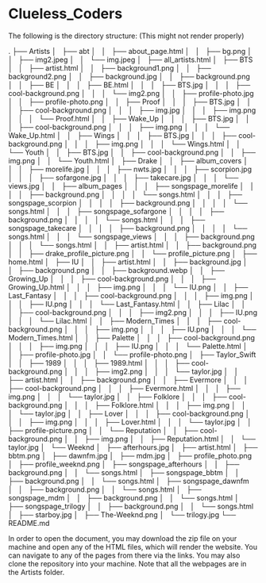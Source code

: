 # Clueless_Coders

The following is the directory structure:
(This might not render properly)

.
├── Artists
│   ├── abt
│   │   ├── about_page.html
│   │   ├── bg.png
│   │   ├── img2.jpeg
│   │   └── img.jpeg
│   ├── all_artists.html
│   ├── BTS
│   │   ├── artist.html
│   │   ├── background1.png
│   │   ├── background2.png
│   │   ├── background.jpg
│   │   ├── background.png
│   │   ├── BE
│   │   │   ├── BE.html
│   │   │   ├── BTS.jpg
│   │   │   ├── cool-background.png
│   │   │   └── img2.png
│   │   ├── profile-photo.jpg
│   │   ├── profile-photo.png
│   │   ├── Proof
│   │   │   ├── BTS.jpg
│   │   │   ├── cool-background.png
│   │   │   ├── img.jpg
│   │   │   ├── img.png
│   │   │   └── Proof.html
│   │   ├── Wake_Up
│   │   │   ├── BTS.jpg
│   │   │   ├── cool-background.png
│   │   │   ├── img.png
│   │   │   └── Wake_Up.html
│   │   ├── Wings
│   │   │   ├── BTS.jpg
│   │   │   ├── cool-background.png
│   │   │   ├── img.png
│   │   │   └── Wings.html
│   │   └── Youth
│   │       ├── BTS.jpg
│   │       ├── cool-background.png
│   │       ├── img.png
│   │       └── Youth.html
│   ├── Drake
│   │   ├── album_covers
│   │   │   ├── morelife.jpg
│   │   │   ├── nwts.jpg
│   │   │   ├── scorpion.jpg
│   │   │   ├── sofargone.jpg
│   │   │   ├── takecare.jpg
│   │   │   └── views.jpg
│   │   ├── album_pages
│   │   │   ├── songspage_morelife
│   │   │   │   ├── background.png
│   │   │   │   └── songs.html
│   │   │   ├── songspage_scorpion
│   │   │   │   ├── background.png
│   │   │   │   └── songs.html
│   │   │   ├── songspage_sofargone
│   │   │   │   ├── background.png
│   │   │   │   └── songs.html
│   │   │   ├── songspage_takecare
│   │   │   │   ├── background.png
│   │   │   │   └── songs.html
│   │   │   └── songspage_views
│   │   │       ├── background.png
│   │   │       └── songs.html
│   │   ├── artist.html
│   │   ├── background.png
│   │   ├── drake_profile_picture.png
│   │   └── profile_picture.png
│   ├── home.html
│   ├── IU
│   │   ├── artist.html
│   │   ├── background.jpg
│   │   ├── background.png
│   │   ├── background.webp
│   │   ├── Growing_Up
│   │   │   ├── cool-background.png
│   │   │   ├── Growing_Up.html
│   │   │   ├── img.png
│   │   │   └── IU.png
│   │   ├── Last_Fantasy
│   │   │   ├── cool-background.png
│   │   │   ├── img.png
│   │   │   ├── IU.png
│   │   │   └── Last_Fantasy.html
│   │   ├── Lilac
│   │   │   ├── cool-background.png
│   │   │   ├── img2.png
│   │   │   ├── IU.png
│   │   │   └── Lilac.html
│   │   ├── Modern_Times
│   │   │   ├── cool-background.png
│   │   │   ├── img.png
│   │   │   ├── IU.png
│   │   │   └── Modern_Times.html
│   │   ├── Palette
│   │   │   ├── cool-background.png
│   │   │   ├── img.png
│   │   │   ├── IU.png
│   │   │   └── Palette.html
│   │   ├── profile-photo.jpg
│   │   └── profile-photo.png
│   ├── Taylor_Swift
│   │   ├── 1989
│   │   │   ├── 1989.html
│   │   │   ├── cool-background.png
│   │   │   ├── img2.png
│   │   │   └── taylor.jpg
│   │   ├── artist.html
│   │   ├── background.png
│   │   ├── Evermore
│   │   │   ├── cool-background.png
│   │   │   ├── Evermore.html
│   │   │   ├── img.png
│   │   │   └── taylor.jpg
│   │   ├── Folklore
│   │   │   ├── cool-background.png
│   │   │   ├── Folklore.html
│   │   │   ├── img.png
│   │   │   └── taylor.jpg
│   │   ├── Lover
│   │   │   ├── cool-background.png
│   │   │   ├── img.png
│   │   │   ├── Lover.html
│   │   │   └── taylor.jpg
│   │   ├── profile-picture.png
│   │   └── Reputation
│   │       ├── cool-background.png
│   │       ├── img.png
│   │       ├── Reputation.html
│   │       └── taylor.jpg
│   └── Weeknd
│       ├── afterhours.jpg
│       ├── artist.html
│       ├── bbtm.png
│       ├── dawnfm.jpg
│       ├── mdm.jpg
│       ├── profile_photo.png
│       ├── profile_weeknd.png
│       ├── songspage_afterhours
│       │   ├── background.png
│       │   └── songs.html
│       ├── songspage_bbtm
│       │   ├── background.png
│       │   └── songs.html
│       ├── songspage_dawnfm
│       │   ├── background.png
│       │   └── songs.html
│       ├── songspage_mdm
│       │   ├── background.png
│       │   └── songs.html
│       ├── songspage_trilogy
│       │   ├── background.png
│       │   └── songs.html
│       ├── starboy.jpg
│       ├── The-Weeknd.png
│       └── trilogy.jpg
└── README.md


In order to open the document, you may download the zip file on your machine and open any of the HTML files, which will render the website. You can navigate to any of the pages from there via the links. You may also clone the repository into your machine. 
Note that all the webpages are in the Artists folder.
